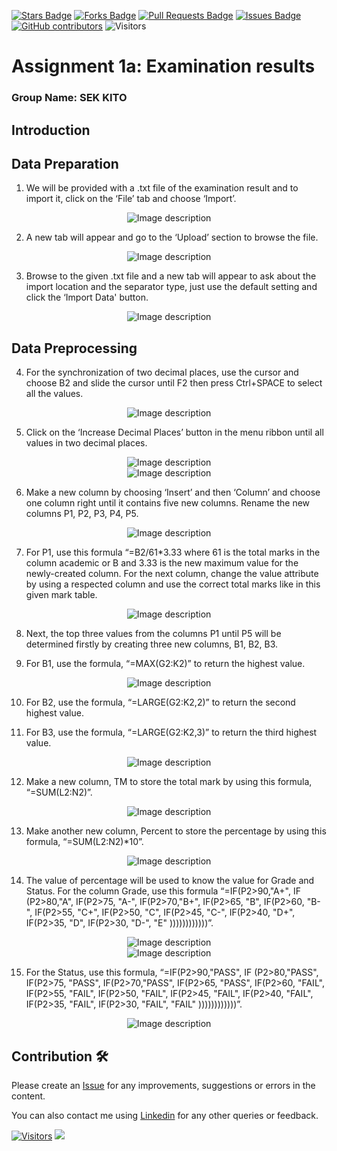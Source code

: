 <a href="https://github.com/drshahizan/BDM/stargazers"><img src="https://img.shields.io/github/stars/drshahizan/BDM" alt="Stars Badge"/></a>
<a href="https://github.com/drshahizan/BDM/network/members"><img src="https://img.shields.io/github/forks/drshahizan/BDM" alt="Forks Badge"/></a>
<a href="https://github.com/drshahizan/BDM/pulls"><img src="https://img.shields.io/github/issues-pr/drshahizan/BDM" alt="Pull Requests Badge"/></a>
<a href="https://github.com/drshahizan/BDM"><img src="https://img.shields.io/github/issues/drshahizan/BDM" alt="Issues Badge"/></a>
<a href="https://github.com/drshahizan/BDM/graphs/contributors"><img alt="GitHub contributors" src="https://img.shields.io/github/contributors/drshahizan/BDM?color=2b9348"></a>
![Visitors](https://api.visitorbadge.io/api/visitors?path=https%3A%2F%2Fgithub.com%2Fdrshahizan%2BDM&labelColor=%23d9e3f0&countColor=%23697689&style=flat)

# Assignment 1a: Examination results

### Group Name: SEK KITO

## Introduction

## Data Preparation


1. We will be provided with a .txt file of the examination result and to import it, click on the ‘File’ tab and choose ‘Import’.
<div align="center">
  <img src="fig1.png" alt="Image description">
</div>


2. A new tab will appear and go to the ‘Upload’ section to browse the file. 
<div align="center">
<img src="fig2.png" alt="Image description">
</div>

3. Browse to the given .txt file and a new tab will appear to ask about the import location and the separator type, just use the default setting and click the ‘Import Data'  button.
<div align="center">
<img src="fig3.png" alt="Image description">
</div>

## Data Preprocessing

4. For the synchronization of two decimal places, use the cursor and choose B2 and slide the cursor until F2 then press Ctrl+SPACE to select all the values.
<div align="center">
  <img src="fig4.png" alt="Image description">
</div>


5. Click on the ‘Increase Decimal Places’ button in the menu ribbon until all values in two decimal places.
<div align="center">
<img src="fig5.png" alt="Image description">
</div>
<div align="center">
<img src="fig6.png" alt="Image description">
</div>

6. Make a new column by choosing ‘Insert’ and then ‘Column’ and choose one column right until it contains five new columns. Rename the new columns P1, P2, P3, P4, P5.
<div align="center">   
<img src="fig7.png" alt="Image description">
</div>

7. For P1, use this formula “=B2/61*3.33 where 61 is the total marks in the column academic or B and 3.33 is the new maximum value for the newly-created column. For the next column, change the value attribute by using a respected column and use the correct total marks like in this given mark table.
   
<div align="center">
<img src="fig8.png" alt="Image description">
</div>


8. Next, the top three values from the columns P1 until P5 will be determined firstly by creating three new columns, B1, B2, B3. 


9. For B1, use the formula, “=MAX(G2:K2)” to return the highest value.

<div align="center">
<img src="fig9.png" alt="Image description">
  </div>

10. For B2, use the formula, “=LARGE(G2:K2,2)” to return the second highest value.


11. For B3, use the formula, “=LARGE(G2:K2,3)” to return the third highest value.

<div align="center">
<img src="fig10.png" alt="Image description">
</div>

12. Make a new column, TM to store the total mark by using this formula, “=SUM(L2:N2)”.

<div align="center">
<img src="fig11.png" alt="Image description">
</div>


13. Make another new column, Percent to store the percentage by using this formula, “=SUM(L2:N2)*10”.
    

<div align="center">
<img src="fig12.png" alt="Image description">
</div>

14. The value of percentage will be used to know the value for Grade and Status. For the column Grade, use this formula “=IF(P2>90,"A+", IF (P2>80,"A", IF(P2>75, "A-", IF(P2>70,"B+", IF(P2>65, "B", IF(P2>60, "B-", IF(P2>55, "C+", IF(P2>50, "C", IF(P2>45, "C-", IF(P2>40, "D+", IF(P2>35, "D", IF(P2>30, "D-", "E" ))))))))))))”.

<div align="center">
<img src="fig13.png" alt="Image description">
</div>
<div align="center">
<img src="fig14.png" alt="Image description">
</div>


15. For the Status, use this formula, “=IF(P2>90,"PASS", IF (P2>80,"PASS", IF(P2>75, "PASS", IF(P2>70,"PASS", IF(P2>65, "PASS", IF(P2>60, "FAIL", IF(P2>55, "FAIL", IF(P2>50, "FAIL", IF(P2>45, "FAIL", IF(P2>40, "FAIL", IF(P2>35, "FAIL", IF(P2>30, "FAIL", "FAIL" ))))))))))))”.

<div align="center">
<img src="fig15.png" alt="Image description">
</div>


## Contribution 🛠️
Please create an [Issue](https://github.com/drshahizan/BDM/issues) for any improvements, suggestions or errors in the content.

You can also contact me using [Linkedin](https://www.linkedin.com/in/drshahizan/) for any other queries or feedback.

[![Visitors](https://api.visitorbadge.io/api/visitors?path=https%3A%2F%2Fgithub.com%2Fdrshahizan&labelColor=%23697689&countColor=%23555555&style=plastic)](https://visitorbadge.io/status?path=https%3A%2F%2Fgithub.com%2Fdrshahizan)
![](https://hit.yhype.me/github/profile?user_id=81284918)


